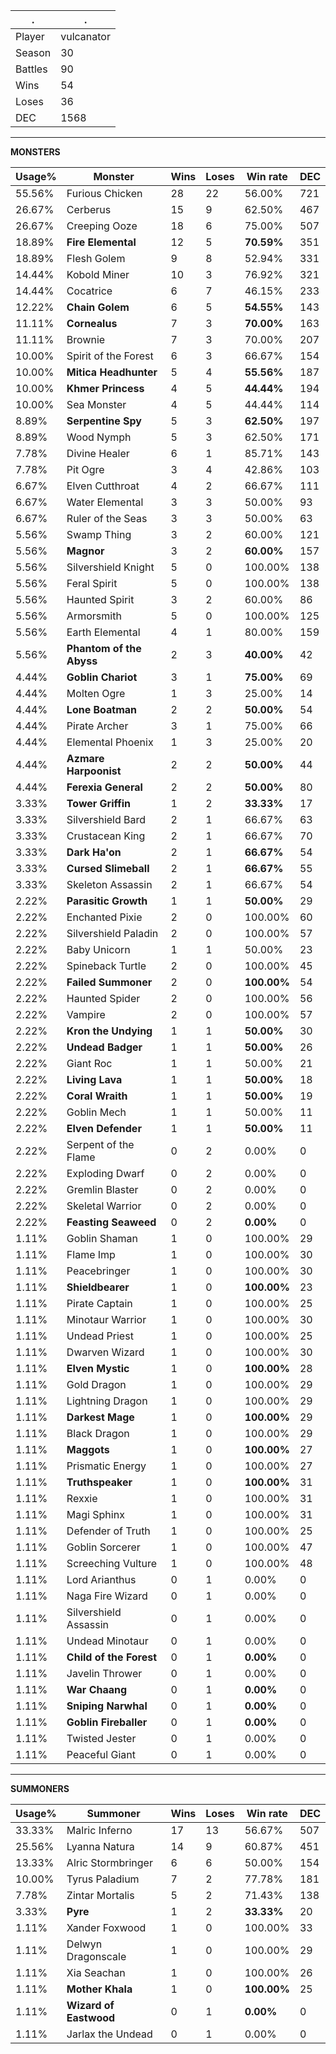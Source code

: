 .|.
|-|-
Player|vulcanator
Season|30
Battles|90
Wins|54
Loses|36
DEC|1568

---
**MONSTERS**

Usage%|Monster|Wins|Loses|Win rate|DEC|
-|-|-|-|-|-|
55.56%|Furious Chicken|28|22|56.00%|721|
26.67%|Cerberus|15|9|62.50%|467|
26.67%|Creeping Ooze|18|6|75.00%|507|
18.89%|**Fire Elemental**|12|5|**70.59%**|351|
18.89%|Flesh Golem|9|8|52.94%|331|
14.44%|Kobold Miner|10|3|76.92%|321|
14.44%|Cocatrice|6|7|46.15%|233|
12.22%|**Chain Golem**|6|5|**54.55%**|143|
11.11%|**Cornealus**|7|3|**70.00%**|163|
11.11%|Brownie|7|3|70.00%|207|
10.00%|Spirit of the Forest|6|3|66.67%|154|
10.00%|**Mitica Headhunter**|5|4|**55.56%**|187|
10.00%|**Khmer Princess**|4|5|**44.44%**|194|
10.00%|Sea Monster|4|5|44.44%|114|
8.89%|**Serpentine Spy**|5|3|**62.50%**|197|
8.89%|Wood Nymph|5|3|62.50%|171|
7.78%|Divine Healer|6|1|85.71%|143|
7.78%|Pit Ogre|3|4|42.86%|103|
6.67%|Elven Cutthroat|4|2|66.67%|111|
6.67%|Water Elemental|3|3|50.00%|93|
6.67%|Ruler of the Seas|3|3|50.00%|63|
5.56%|Swamp Thing|3|2|60.00%|121|
5.56%|**Magnor**|3|2|**60.00%**|157|
5.56%|Silvershield Knight|5|0|100.00%|138|
5.56%|Feral Spirit|5|0|100.00%|138|
5.56%|Haunted Spirit|3|2|60.00%|86|
5.56%|Armorsmith|5|0|100.00%|125|
5.56%|Earth Elemental|4|1|80.00%|159|
5.56%|**Phantom of the Abyss**|2|3|**40.00%**|42|
4.44%|**Goblin Chariot**|3|1|**75.00%**|69|
4.44%|Molten Ogre|1|3|25.00%|14|
4.44%|**Lone Boatman**|2|2|**50.00%**|54|
4.44%|Pirate Archer|3|1|75.00%|66|
4.44%|Elemental Phoenix|1|3|25.00%|20|
4.44%|**Azmare Harpoonist**|2|2|**50.00%**|44|
4.44%|**Ferexia General**|2|2|**50.00%**|80|
3.33%|**Tower Griffin**|1|2|**33.33%**|17|
3.33%|Silvershield Bard|2|1|66.67%|63|
3.33%|Crustacean King|2|1|66.67%|70|
3.33%|**Dark Ha'on**|2|1|**66.67%**|54|
3.33%|**Cursed Slimeball**|2|1|**66.67%**|55|
3.33%|Skeleton Assassin|2|1|66.67%|54|
2.22%|**Parasitic Growth**|1|1|**50.00%**|29|
2.22%|Enchanted Pixie|2|0|100.00%|60|
2.22%|Silvershield Paladin|2|0|100.00%|57|
2.22%|Baby Unicorn|1|1|50.00%|23|
2.22%|Spineback Turtle|2|0|100.00%|45|
2.22%|**Failed Summoner**|2|0|**100.00%**|54|
2.22%|Haunted Spider|2|0|100.00%|56|
2.22%|Vampire|2|0|100.00%|57|
2.22%|**Kron the Undying**|1|1|**50.00%**|30|
2.22%|**Undead Badger**|1|1|**50.00%**|26|
2.22%|Giant Roc|1|1|50.00%|21|
2.22%|**Living Lava**|1|1|**50.00%**|18|
2.22%|**Coral Wraith**|1|1|**50.00%**|19|
2.22%|Goblin Mech|1|1|50.00%|11|
2.22%|**Elven Defender**|1|1|**50.00%**|11|
2.22%|Serpent of the Flame|0|2|0.00%|0|
2.22%|Exploding Dwarf|0|2|0.00%|0|
2.22%|Gremlin Blaster|0|2|0.00%|0|
2.22%|Skeletal Warrior|0|2|0.00%|0|
2.22%|**Feasting Seaweed**|0|2|**0.00%**|0|
1.11%|Goblin Shaman|1|0|100.00%|29|
1.11%|Flame Imp|1|0|100.00%|30|
1.11%|Peacebringer|1|0|100.00%|30|
1.11%|**Shieldbearer**|1|0|**100.00%**|23|
1.11%|Pirate Captain|1|0|100.00%|25|
1.11%|Minotaur Warrior|1|0|100.00%|30|
1.11%|Undead Priest|1|0|100.00%|25|
1.11%|Dwarven Wizard|1|0|100.00%|30|
1.11%|**Elven Mystic**|1|0|**100.00%**|28|
1.11%|Gold Dragon|1|0|100.00%|29|
1.11%|Lightning Dragon|1|0|100.00%|29|
1.11%|**Darkest Mage**|1|0|**100.00%**|29|
1.11%|Black Dragon|1|0|100.00%|29|
1.11%|**Maggots**|1|0|**100.00%**|27|
1.11%|Prismatic Energy|1|0|100.00%|27|
1.11%|**Truthspeaker**|1|0|**100.00%**|31|
1.11%|Rexxie|1|0|100.00%|31|
1.11%|Magi Sphinx|1|0|100.00%|31|
1.11%|Defender of Truth|1|0|100.00%|25|
1.11%|Goblin Sorcerer|1|0|100.00%|47|
1.11%|Screeching Vulture|1|0|100.00%|48|
1.11%|Lord Arianthus|0|1|0.00%|0|
1.11%|Naga Fire Wizard|0|1|0.00%|0|
1.11%|Silvershield Assassin|0|1|0.00%|0|
1.11%|Undead Minotaur|0|1|0.00%|0|
1.11%|**Child of the Forest**|0|1|**0.00%**|0|
1.11%|Javelin Thrower|0|1|0.00%|0|
1.11%|**War Chaang**|0|1|**0.00%**|0|
1.11%|**Sniping Narwhal**|0|1|**0.00%**|0|
1.11%|**Goblin Fireballer**|0|1|**0.00%**|0|
1.11%|Twisted Jester|0|1|0.00%|0|
1.11%|Peaceful Giant|0|1|0.00%|0|

---
**SUMMONERS**

Usage%|Summoner|Wins|Loses|Win rate|DEC|
-|-|-|-|-|-|
33.33%|Malric Inferno|17|13|56.67%|507|
25.56%|Lyanna Natura|14|9|60.87%|451|
13.33%|Alric Stormbringer|6|6|50.00%|154|
10.00%|Tyrus Paladium|7|2|77.78%|181|
7.78%|Zintar Mortalis|5|2|71.43%|138|
3.33%|**Pyre**|1|2|**33.33%**|20|
1.11%|Xander Foxwood|1|0|100.00%|33|
1.11%|Delwyn Dragonscale|1|0|100.00%|29|
1.11%|Xia Seachan|1|0|100.00%|26|
1.11%|**Mother Khala**|1|0|**100.00%**|25|
1.11%|**Wizard of Eastwood**|0|1|**0.00%**|0|
1.11%|Jarlax the Undead|0|1|0.00%|0|

